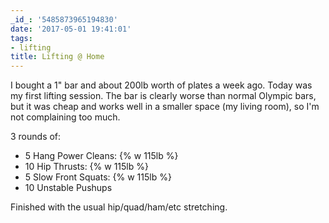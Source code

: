 ```yaml
---
_id_: '5485873965194830'
date: '2017-05-01 19:41:01'
tags:
- lifting
title: Lifting @ Home
---
```


I bought a 1" bar and about 200lb worth of plates a week ago. Today was my first lifting session. The bar is clearly worse than normal
Olympic bars, but it was cheap and works well in a smaller space (my living room), so I'm not complaining too much.

3 rounds of:

- 5 Hang Power Cleans: {% w 115lb %}
- 10 Hip Thrusts: {% w 115lb %}
- 5 Slow Front Squats: {% w 115lb %}
- 10 Unstable Pushups

Finished with the usual hip/quad/ham/etc stretching.
